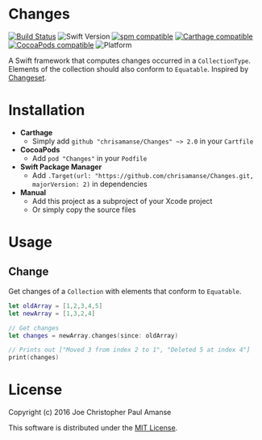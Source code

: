 # Changes
[![Build Status](https://travis-ci.org/chrisamanse/Changes.svg?branch=master)](https://travis-ci.org/chrisamanse/Changes)
![Swift Version](https://img.shields.io/badge/swift-3.0-orange.svg)
[![spm compatible](https://img.shields.io/badge/spm-compatible-4BC51D.svg?style=flat)](https://github.com/apple/swift-package-manager)
[![Carthage compatible](https://img.shields.io/badge/Carthage-compatible-4BC51D.svg?style=flat)](https://github.com/Carthage/Carthage)
[![CocoaPods compatible](https://img.shields.io/badge/CocoaPods-compatible-4BC51D.svg)](https://github.com/CocoaPods/CocoaPods)
![Platform](https://img.shields.io/badge/platform-ios%20%7C%20macos%20%7C%20tvos%20%7C%20watchos%20%7C%20linux-lightgrey.svg)

A Swift framework that computes changes occurred in a `CollectionType`. Elements of the collection should also conform to `Equatable`. Inspired by [Changeset](https://github.com/osteslag/Changeset).

# Installation

- **Carthage**
  - Simply add `github "chrisamanse/Changes" ~> 2.0` in your `Cartfile`
- **CocoaPods**
  - Add `pod "Changes"` in your `Podfile`
- **Swift Package Manager**
  - Add `.Target(url: "https://github.com/chrisamanse/Changes.git, majorVersion: 2)` in dependencies
- **Manual**
  - Add this project as a subproject of your Xcode project
  - Or simply copy the source files

# Usage

## Change

Get changes of a `Collection` with elements that conform to `Equatable`.

```swift
let oldArray = [1,2,3,4,5]
let newArray = [1,3,2,4]

// Get changes
let changes = newArray.changes(since: oldArray)

// Prints out ["Moved 3 from index 2 to 1", "Deleted 5 at index 4"]
print(changes)
```

# License

Copyright (c) 2016 Joe Christopher Paul Amanse

This software is distributed under the [MIT License](./LICENSE).
